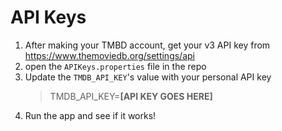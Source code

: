 # API Keys
1.  After making your TMBD account, get your v3 API key from https://www.themoviedb.org/settings/api
2. open the `APIKeys.properties` file in the repo 
3. Update the `TMDB_API_KEY`'s value with your personal API key
   > TMDB_API_KEY=**[API KEY GOES HERE]**
4. Run the app and see if it works!


